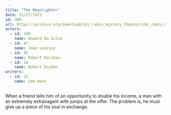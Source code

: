 ```yaml
---
title: "The Moonlighter"
date: 11/17/1975
id: 380
url: https://archive.org/download/cbs_radio_mystery_theater/cbs_radio_mystery_theater-0351-0400.zip/cbs_radio_mystery_theater-0351-0400%2Fcbsrmt_0380_the_moonlighter.mp3
actors:  
  - id: 140
    name: Howard Da Silva  
  - id: 47
    name: Joan Lovejoy  
  - id: 91
    name: Robert Kaliban  
  - id: 16
    name: Robert Dryden
writers:  
  - id: 13
    name: Sam Dann
---
```

When a friend tells him of an opportunity to double his income, a man with an extremely extravagant wife jumps at the offer. The problem is, he must give up a piece of his soul in exchange.
